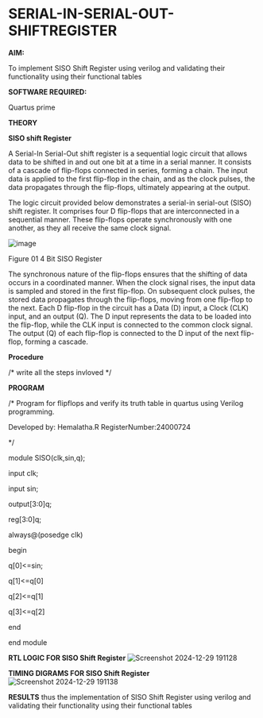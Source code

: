 # SERIAL-IN-SERIAL-OUT-SHIFTREGISTER

**AIM:**

To implement  SISO Shift Register using verilog and validating their functionality using their functional tables

**SOFTWARE REQUIRED:**

Quartus prime

**THEORY**

**SISO shift Register**

A Serial-In Serial-Out shift register is a sequential logic circuit that allows data to be shifted in and out one bit at a time in a serial manner. It consists of a cascade of flip-flops connected in series, forming a chain. The input data is applied to the first flip-flop in the chain, and as the clock pulses, the data propagates through the flip-flops, ultimately appearing at the output.

The logic circuit provided below demonstrates a serial-in serial-out (SISO) shift register. It comprises four D flip-flops that are interconnected in a sequential manner. These flip-flops operate synchronously with one another, as they all receive the same clock signal.

![image](https://github.com/naavaneetha/SERIAL-IN-SERIAL-OUT-SHIFTREGISTER/assets/154305477/e81c4072-37f9-46c6-8145-566764b74c3a)

Figure 01 4 Bit SISO Register

The synchronous nature of the flip-flops ensures that the shifting of data occurs in a coordinated manner. When the clock signal rises, the input data is sampled and stored in the first flip-flop. On subsequent clock pulses, the stored data propagates through the flip-flops, moving from one flip-flop to the next.
Each D flip-flop in the circuit has a Data (D) input, a Clock (CLK) input, and an output (Q). The D input represents the data to be loaded into the flip-flop, while the CLK input is connected to the common clock signal. The output (Q) of each flip-flop is connected to the D input of the next flip-flop, forming a cascade.

**Procedure**

/* write all the steps invloved */

**PROGRAM**

/* Program for flipflops and verify its truth table in quartus using Verilog programming.

Developed by: Hemalatha.R
RegisterNumber:24000724

*/

module SISO(clk,sin,q);

input clk;

input sin;

output[3:0]q;

reg[3:0]q;

always@(posedge clk)

begin

q[0]<=sin;

q[1]<=q[0]

q[2]<=q[1]

q[3]<=q[2]

end

end module


**RTL LOGIC FOR SISO Shift Register**
![Screenshot 2024-12-29 191128](https://github.com/user-attachments/assets/56ed794b-0a4e-49b9-b506-e63472d16a0d)

**TIMING DIGRAMS FOR SISO Shift Register**
![Screenshot 2024-12-29 191138](https://github.com/user-attachments/assets/33a66e17-064f-40cc-8f93-a90ab733a8cf)

**RESULTS**
thus the implementation of SISO Shift Register using verilog and validating their functionality using their functional tables
